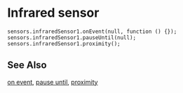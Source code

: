 # Infrared sensor

```cards
sensors.infraredSensor1.onEvent(null, function () {});
sensors.infraredSensor1.pauseUntil(null);
sensors.infraredSensor1.proximity();
```

## See Also

[on event](/reference/sensors/infrared/on-event),
[pause until](/reference/sensors/infrared/pause-until),
[proximity](/reference/sensors/infrared/proximity)

